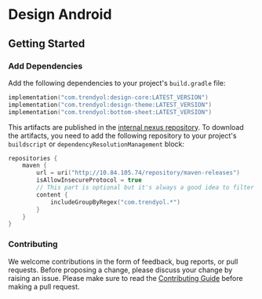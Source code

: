 # Design Android

## Getting Started

### Add Dependencies

Add the following dependencies to your project's `build.gradle` file:

```kotlin
implementation("com.trendyol:design-core:LATEST_VERSION")
implementation("com.trendyol:design-theme:LATEST_VERSION")
implementation("com.trendyol:bottom-sheet:LATEST_VERSION")
```

This artifacts are published in the [internal nexus repository](http://10.84.105.74/).
To download the artifacts, you need to add the following repository to
your project's `buildscript` or `dependencyResolutionManagement` block:

```kotlin
repositories {
    maven {
        url = uri("http://10.84.105.74/repository/maven-releases")
        isAllowInsecureProtocol = true
        // This part is optional but it's always a good idea to filter the dependencies to look for
        content { 
            includeGroupByRegex("com.trendyol.*")
        }
    }
}
```

### Contributing

We welcome contributions in the form of feedback, bug reports, or pull requests.
Before proposing a change, please discuss your change by raising an issue.
Please make sure to read the [Contributing Guide](CONTRIBUTING.md) before making a pull request.
